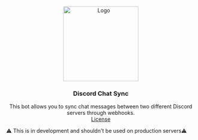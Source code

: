 <br />
<p align="center">
  <a href="https://github.com/BossDaily/Discord-Chat-Sync">
    <img src="https://img.icons8.com/ios-glyphs/344/refresh--v1.png 2x" alt="Logo" width="200" height="200">
  </a>

<h3 align="center">Discord Chat Sync</h3>
  <p align="center">
    This bot allows you to sync chat messages between two different Discord servers through webhooks. 
    <br />
    <a href="LICENSE">License</a>
  </p>
</p>

⚠️ This is in development and shouldn't be used on production servers⚠️
